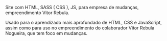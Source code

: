 Site com HTML, SASS ( CSS ), JS, para empresa de mudanças, empreendimento Vitor Rebula.

Usado para o aprendizado mais aprofundado de HTML, CSS e JavaScript, assim como para uso no empreendimento do colaborador Vitor Rebula Nogueira, que tem foco em mudanças.
